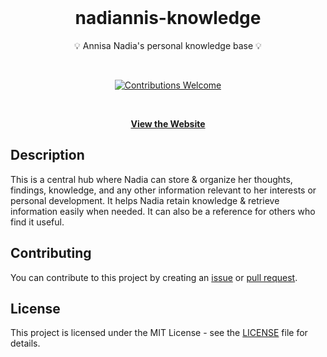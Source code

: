 <div align="center">
  <br>
  <h1>nadiannis-knowledge</h1>
  <p>💡 Annisa Nadia's personal knowledge base 💡</p>
  <br>
  <p align="center">
    <a href="https://github.com/nadiannis/nadiannis-knowledge/issues"><img alt="Contributions Welcome" src="https://img.shields.io/badge/contributions-welcome-blue.svg?style=flat"></a>
  </p>
  <br>
    
  [**View the Website**](https://nadiannis-knowledge.vercel.app)
</div>

## Description

This is a central hub where Nadia can store & organize her thoughts, findings, knowledge, and any other information relevant to her interests or personal development. It helps Nadia retain knowledge & retrieve information easily when needed. It can also be a reference for others who find it useful.

## Contributing

You can contribute to this project by creating an [issue](https://github.com/nadiannis/nadiannis-knowledge/issues) or [pull request](https://github.com/nadiannis/nadiannis-knowledge/pulls).

## License

This project is licensed under the MIT License - see the [LICENSE](https://github.com/nadiannis/nadiannis-knowledge/blob/main/LICENSE) file for details.
